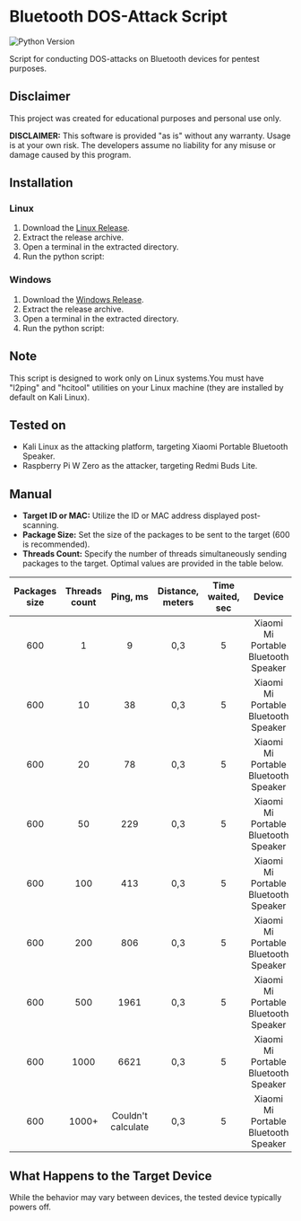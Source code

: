 # Bluetooth DOS-Attack Script

![Python Version](https://img.shields.io/pypi/pyversions/Django.svg)

Script for conducting DOS-attacks on Bluetooth devices for pentest purposes.

## Disclaimer

This project was created for educational purposes and personal use only.

**DISCLAIMER:** This software is provided "as is" without any warranty. Usage is at your own risk. The developers assume no liability for any misuse or damage caused by this program.

## Installation

### Linux
1. Download the [Linux Release](https://github.com/Jvr2022/Bluetooth-DOS-Attack/releases).
2. Extract the release archive.
3. Open a terminal in the extracted directory.
4. Run the python script:

### Windows
1. Download the [Windows Release](https://github.com/Jvr2022/Bluetooth-DOS-Attack/releases).
2. Extract the release archive.
3. Open a terminal in the extracted directory.
4. Run the python script:

## Note

This script is designed to work only on Linux systems.You must have "l2ping" and "hcitool" utilities on your Linux machine (they are installed by default on Kali Linux).

## Tested on

- Kali Linux as the attacking platform, targeting Xiaomi Portable Bluetooth Speaker.
- Raspberry Pi W Zero as the attacker, targeting Redmi Buds Lite.

## Manual

- **Target ID or MAC:** Utilize the ID or MAC address displayed post-scanning.
- **Package Size:** Set the size of the packages to be sent to the target (600 is recommended).
- **Threads Count:** Specify the number of threads simultaneously sending packages to the target. Optimal values are provided in the table below.

|  Packages size | Threads count| Ping, ms  | Distance, meters | Time waited, sec  | Device |
|:--------------:|:-----: |:------------:|:--------------------:|:----------------:|:------:|
|  600           | 1       | 9           |0,3                   |           5      |Xiaomi Mi Portable Bluetooth Speaker|
|  600           | 10      | 38          |0,3                   |           5      |Xiaomi Mi Portable Bluetooth Speaker|
|  600           | 20      | 78          |0,3                   |           5      |Xiaomi Mi Portable Bluetooth Speaker|
|  600           | 50      | 229         |0,3                   |           5      |Xiaomi Mi Portable Bluetooth Speaker|
|  600           | 100     | 413         |0,3                   |           5      |Xiaomi Mi Portable Bluetooth Speaker|
|  600           | 200     | 806         |0,3                   |           5      |Xiaomi Mi Portable Bluetooth Speaker|
|  600           | 500     | 1961        |0,3                   |           5      |Xiaomi Mi Portable Bluetooth Speaker|
|  600           | 1000    | 6621        |0,3                   |           5      |Xiaomi Mi Portable Bluetooth Speaker|
|  600           | 1000+   | Couldn't calculate  |0,3           |           5      |Xiaomi Mi Portable Bluetooth Speaker|

## What Happens to the Target Device

While the behavior may vary between devices, the tested device typically powers off.
